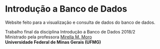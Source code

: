# Introdução a Banco de Dados
Website feito para a visualização e consulta de dados do banco de dados.

Trabalho final da disciplina Introdução a Banco de Dados 2018/2 <br>
Ministrado pela professora [Mirella M. Moro](https://homepages.dcc.ufmg.br/~mirella/doku.php)<br>
**Universidade Federal de Minas Gerais (UFMG)** <br>
